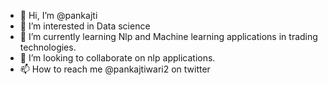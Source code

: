 - 👋 Hi, I’m @pankajti
- 👀 I’m interested in Data science
- 🌱 I’m currently learning Nlp and Machine learning applications in trading technologies.
- 💞️ I’m looking to collaborate on nlp applications.
- 📫 How to reach me @pankajtiwari2 on twitter

<!---
pankajti/pankajti is a ✨ special ✨ repository because its `README.md` (this file) appears on your GitHub profile.
You can click the Preview link to take a look at your changes.
--->
